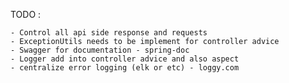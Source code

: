 TODO : 
      
	- Control all api side response and requests
    - ExceptionUtils needs to be implement for controller advice
    - Swagger for documentation - spring-doc
	- Logger add into controller advice and also aspect
	- centralize error logging (elk or etc) - loggy.com
